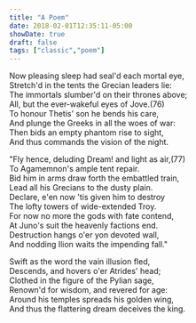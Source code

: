 ```yaml
---
title: "A Poem"
date: 2018-02-01T12:35:11-05:00
showDate: true
draft: false
tags: ["classic","poem"]
---
```


Now pleasing sleep had seal'd each mortal eye,  
Stretch'd in the tents the Grecian leaders lie:  
The immortals slumber'd on their thrones above;  
All, but the ever-wakeful eyes of Jove.(76)  
To honour Thetis' son he bends his care,  
And plunge the Greeks in all the woes of war:  
Then bids an empty phantom rise to sight,  
And thus commands the vision of the night.  


"Fly hence, deluding Dream! and light as air,(77)  
To Agamemnon's ample tent repair.  
Bid him in arms draw forth the embattled train,  
Lead all his Grecians to the dusty plain.  
Declare, e'en now 'tis given him to destroy  
The lofty towers of wide-extended Troy.  
For now no more the gods with fate contend,  
At Juno's suit the heavenly factions end.  
Destruction hangs o'er yon devoted wall,  
And nodding Ilion waits the impending fall."  


Swift as the word the vain illusion fled,  
Descends, and hovers o'er Atrides' head;  
Clothed in the figure of the Pylian sage,  
Renown'd for wisdom, and revered for age:  
Around his temples spreads his golden wing,  
And thus the flattering dream deceives the king.  